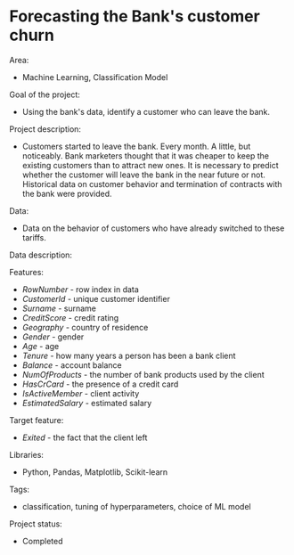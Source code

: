 # Forecasting the Bank's customer churn

Area: 
* Machine Learning, Classification Model

Goal of the project: 
* Using the bank's data, identify a customer who can leave the bank.

Project description: 
* Customers started to leave the bank. Every month. A little, but noticeably. Bank marketers thought that it was cheaper to keep the existing customers than to attract new ones.
It is necessary to predict whether the customer will leave the bank in the near future or not. Historical data on customer behavior and termination of contracts with the bank were provided.

Data: 
* Data on the behavior of customers who have already switched to these tariffs.

Data description:

Features:
* *RowNumber* - row index in data
* *CustomerId* - unique customer identifier
* *Surname* - surname
* *CreditScore* - credit rating
* *Geography* - country of residence
* *Gender* - gender
* *Age* - age
* *Tenure* - how many years a person has been a bank client
* *Balance* - account balance
* *NumOfProducts* - the number of bank products used by the client
* *HasCrCard* - the presence of a credit card
* *IsActiveMember* - client activity
* *EstimatedSalary* - estimated salary

Target feature:
* *Exited* - the fact that the client left

Libraries: 
* Python, Pandas, Matplotlib, Scikit-learn

Tags: 
* classification, tuning of hyperparameters, choice of ML model

Project status:
* Completed
